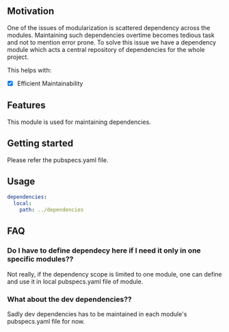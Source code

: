 ## Motivation

One of the issues of modularization is scattered dependency across the modules. Maintaining such dependencies overtime becomes tedious task and not to mention error prone.
To solve this issue we have a dependency module which acts a central repository of dependencies for the whole project. 

This helps with:
- [x] Efficient Maintainability

## Features

This module is used for maintaining dependencies. 

## Getting started

Please refer the pubspecs.yaml file.

## Usage
```yaml
dependencies:
  local:
    path: ../dependencies
```

## FAQ

### Do I have to define dependecy here if I need it only in one specific modules??
Not really, if the dependency scope is limited to one module, one can define and use it in local pubspecs.yaml file of module.

### What about the dev dependencies??
Sadly dev dependencies has to be maintained in each module's pubspecs.yaml file for now.